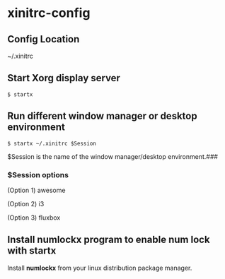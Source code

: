 # xinitrc-config

## Config Location
~/.xinitrc

## Start Xorg display server
```
$ startx
```

## Run different window manager or desktop environment
```
$ startx ~/.xinitrc $Session
```
$Session is the name of the window manager/desktop environment.### 

### $Session options
(Option 1) awesome

(Option 2) i3

(Option 3) fluxbox

## Install numlockx program to enable num lock with startx
Install **numlockx** from your linux distribution package manager. 
